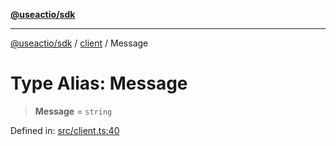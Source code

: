 [**@useactio/sdk**](../../README.md)

***

[@useactio/sdk](../../modules.md) / [client](../README.md) / Message

# Type Alias: Message

> **Message** = `string`

Defined in: [src/client.ts:40](https://github.com/useactio/sdk/blob/05c3f60504530bc924eb1866a55e5825e99fa486/src/client.ts#L40)
